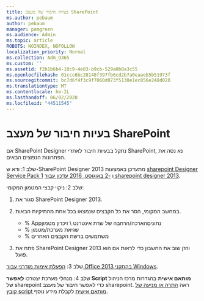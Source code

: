 ```yaml
---
title: בעיות חיבור של מעצב SharePoint
ms.author: pebaum
author: pebaum
manager: pamgreen
ms.audience: Admin
ms.topic: article
ROBOTS: NOINDEX, NOFOLLOW
localization_priority: Normal
ms.collection: Adm_O365
ms.custom: ''
ms.assetid: f2b1b6b4-10c9-4e83-b9cb-529a0b8a3c55
ms.openlocfilehash: 01ccc6bc28148f397fb6cd2b7a0eaaeb5b51973f
ms.sourcegitcommit: bc7d6f4f3c9f7060d073f5130e1ec856e248d020
ms.translationtype: MT
ms.contentlocale: he-IL
ms.lasthandoff: 06/02/2020
ms.locfileid: "44511545"
---
```

# <a name="sharepoint-designer-connection-issues"></a>בעיות חיבור של מעצב SharePoint 

אם SharePoint Designer נתקל בבעיות חיבור לאתרי SharePoint, נא נסה את הפתרונות הנפוצים הבאים.

שלב 1: ודא ש-SharePoint Designer 2013 מתעדכן באמצעות [sharepoint Designer Service Pack 1](https://support.microsoft.com/help/2817441/description-of-microsoft-sharepoint-designer-2013-service-pack-1-sp1) ו [-2 באוגוסט, 2016 עדכון עבור sharepoint designer 2013](https://support.microsoft.com/help/3114721/august-2-2016-update-for-sharepoint-designer-2013-kb3114721).



שלב 2: ניקוי קבצי המטמון המקומי:

1. סגור את SharePoint Designer 2013.

2. במחשב המקומי, הסר את כל הקבצים שנמצאו בכל אחת מהתיקיות הבאות.

    - % Appנתוניםהארכה/הרחבה של שרת אינטרנט \ זיכרון מטמון
    - % שגיאת מערכת/מטמון
    - % משתמשים ברשת הקבצים האחרים

3. פתח את SharePoint Designer 2013 והזן שוב את החשבון כדי לראות אם הוא פועל.

שלב 3: [הפעלת אימות מודרני עבור Office 2013 בהתקני Windows](https://docs.microsoft.com/microsoft-365/admin/security-and-compliance/enable-modern-authentication).

שלב 4: מנהלי מערכת יצטרכו **לאפשר Script מותאם אישית** בהגדרות מרכז הניהול של sharepoint כדי לאפשר חיבור של מעצב sharepoint. ראה [התרה או מניעה של קובץ script מותאם אישית](https://docs.microsoft.com/sharepoint/allow-or-prevent-custom-script) לקבלת מידע נוסף.


